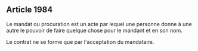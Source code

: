 Article 1984
----
Le mandat ou procuration est un acte par lequel une personne donne à une autre
le pouvoir de faire quelque chose pour le mandant et en son nom.

Le contrat ne se forme que par l'acceptation du mandataire.
